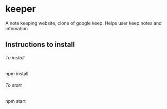 # keeper

A note keeping website, clone of google keep.
Helps user keep notes and infomation.


## Instructions to install

###### To install
npm install

###### To start
npm start
